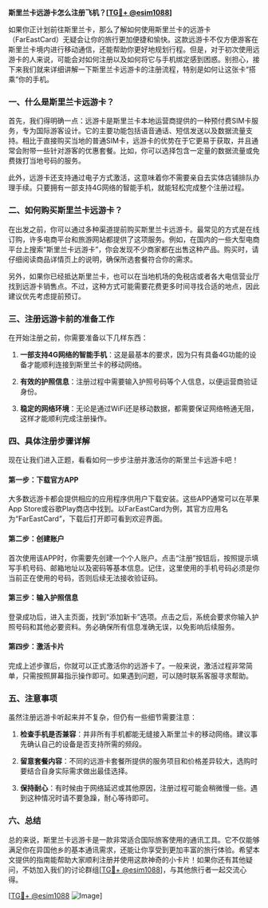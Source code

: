 **斯里兰卡远游卡怎么注册飞机？[[TG💪+ @esim1088](https://t.me/s/esim1088)]**

如果你正计划前往斯里兰卡，那么了解如何使用斯里兰卡的远游卡（FarEastCard）无疑会让你的旅行更加便捷和愉快。这款远游卡不仅方便游客在斯里兰卡境内进行移动通信，还能帮助你更好地规划行程。但是，对于初次使用远游卡的人来说，可能会对如何注册以及如何将它与手机绑定感到困惑。别担心，接下来我们就来详细讲解一下斯里兰卡远游卡的注册流程，特别是如何让这张卡“搭乘”你的手机。

### 一、什么是斯里兰卡远游卡？

首先，我们得明确一点：远游卡是斯里兰卡本地运营商提供的一种预付费SIM卡服务，专为国际游客设计。它的主要功能包括语音通话、短信发送以及数据流量支持。相比于直接购买当地的普通SIM卡，远游卡的优势在于它更易于获取，并且通常会附带一些针对游客的优惠套餐。比如，你可以选择包含一定量的数据流量或免费拨打当地号码的服务。

此外，远游卡还支持通过电子方式激活，这意味着你不需要亲自去实体店铺排队办理手续。只要拥有一部支持4G网络的智能手机，就能轻松完成整个注册过程。

### 二、如何购买斯里兰卡远游卡？

在出发之前，你可以通过多种渠道提前购买斯里兰卡远游卡。最常见的方式是在线订购，许多电商平台和旅游网站都提供了这项服务。例如，在国内的一些大型电商平台上搜索“斯里兰卡远游卡”，你会发现不少商家都在出售这种产品。购买时，请仔细阅读商品详情页上的说明，确保所选套餐符合你的需求。

另外，如果你已经抵达斯里兰卡，也可以在当地机场的免税店或者各大电信营业厅找到远游卡销售点。不过，这种方式可能需要花费更多时间寻找合适的地点，因此建议优先考虑提前预订。

### 三、注册远游卡前的准备工作

在开始注册之前，你需要准备以下几样东西：

1. **一部支持4G网络的智能手机**：这是最基本的要求，因为只有具备4G功能的设备才能顺利连接到斯里兰卡的移动网络。
   
2. **有效的护照信息**：注册过程中需要输入护照号码等个人信息，以便运营商验证身份。
   
3. **稳定的网络环境**：无论是通过WiFi还是移动数据，都需要保证网络畅通无阻，这样才能顺利完成注册操作。

### 四、具体注册步骤详解

现在让我们进入正题，看看如何一步步注册并激活你的斯里兰卡远游卡吧！

#### 第一步：下载官方APP
大多数远游卡都会提供相应的应用程序供用户下载安装。这些APP通常可以在苹果App Store或谷歌Play商店中找到。以FarEastCard为例，其官方应用名为“FarEastCard”，下载后打开即可看到欢迎界面。

#### 第二步：创建账户
首次使用该APP时，你需要先创建一个个人账户。点击“注册”按钮后，按照提示填写手机号码、邮箱地址以及密码等基本信息。记住，这里使用的手机号码必须是你当前正在使用的号码，否则后续无法接收验证码。

#### 第三步：输入护照信息
登录成功后，进入主页面，找到“添加新卡”选项。点击之后，系统会要求你输入护照号码和其他必要资料。务必确保所有信息准确无误，以免影响后续服务。

#### 第四步：激活卡片
完成上述步骤后，你就可以正式激活你的远游卡了。一般来说，激活过程非常简单，只需按照屏幕指示操作即可。如果遇到问题，可以随时联系客服寻求帮助。

### 五、注意事项

虽然注册远游卡听起来并不复杂，但仍有一些细节需要注意：

1. **检查手机是否兼容**：并非所有手机都能无缝接入斯里兰卡的移动网络。建议事先确认自己的设备是否支持所需的频段。
   
2. **留意套餐内容**：不同的远游卡套餐所提供的服务项目和价格差异较大，选购时要结合自身实际需求做出最佳选择。

3. **保持耐心**：有时候由于网络延迟或其他原因，注册过程可能会稍微慢一些。遇到这种情况时请不要急躁，耐心等待即可。

### 六、总结

总的来说，斯里兰卡远游卡是一款非常适合国际旅客使用的通讯工具。它不仅能够满足你在异国他乡的基本通讯需求，还能让你享受到更加丰富的旅行体验。希望本文提供的指南能帮助大家顺利注册并使用这款神奇的小卡片！如果你还有其他疑问，不妨加入我们的讨论群组[[TG💪+ @esim1088](https://t.me/s/esim1088)]，与其他旅行者一起交流心得。

[[TG💪+ @esim1088](https://t.me/s/esim1088) ![Image](https://i.postimg.cc/4NQfJmqS/Snipaste-2025-05-13-00-14-12.png)]